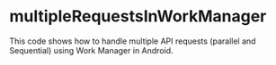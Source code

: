 # multipleRequestsInWorkManager

This code shows how to handle multiple API requests (parallel and Sequential) using Work Manager in Android. 

